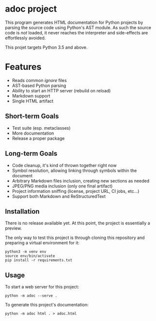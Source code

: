 # **adoc** project

This program generates HTML documentation for Python projects by parsing the
source code using Python's AST module. As such the source code is *not* loaded,
it never reaches the interpreter and side-effects are effortlessly avoided.

This projet targets Python 3.5 and above.


# Features

- Reads common *ignore* files
- AST-based Python parsing
- Ability to start an HTTP server (rebuild on reload)
- Markdown support
- Single HTML artifact


## Short-term Goals

- Test suite (esp. metaclasses)
- More documentation
- Release a proper package


## Long-term Goals

- Code cleanup, it's kind of thrown together right now
- Symbol resolution, allowing linking through symbols within the document
- Arbitrary Markdown files inclusion, creating new sections as needed
- JPEG/PNG media inclusion (only one final artifact)
- Project information sniffing (license, project URL, CI jobs, etc...)
- Support both Markdown and ReStructuredText


## Installation

There is no release available yet. At this point, the project is essentially a
preview.

The only way to test this project is through cloning this repository and
preparing a virtual environment for it:

    python3 -m venv env
    source env/bin/activate
    pip install -r requirements.txt


## Usage

To start a web server for this project:

    python -m adoc --serve .

To generate this project's documentation:

    python -m adoc html . > adoc.html
